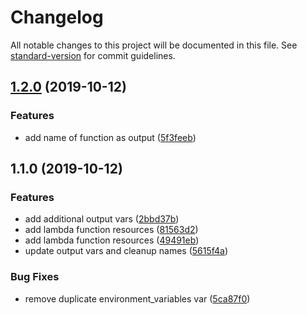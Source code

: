 # Changelog

All notable changes to this project will be documented in this file. See [standard-version](https://github.com/conventional-changelog/standard-version) for commit guidelines.

## [1.2.0](https://github.com/alexandermendes/tf-zipped-lambda/compare/v1.1.0...v1.2.0) (2019-10-12)


### Features

* add name of function as output ([5f3feeb](https://github.com/alexandermendes/tf-zipped-lambda/commit/5f3feeb26d64f67e21080eeb86e87150617a8348))

## 1.1.0 (2019-10-12)


### Features

* add additional output vars ([2bbd37b](https://github.com/alexandermendes/tf-zipped-lambda/commit/2bbd37b14ab98ed1d76ddc135c971f660a2b1212))
* add lambda function resources ([81563d2](https://github.com/alexandermendes/tf-zipped-lambda/commit/81563d2c431808ea1da66cfb3c11ebce7c1a511f))
* add lambda function resources ([49491eb](https://github.com/alexandermendes/tf-zipped-lambda/commit/49491ebfeeae8752203386d6aed760e043283b0b))
* update output vars and cleanup names ([5615f4a](https://github.com/alexandermendes/tf-zipped-lambda/commit/5615f4a39357dad648e689beec6e8630ca17770a))


### Bug Fixes

* remove duplicate environment_variables var ([5ca87f0](https://github.com/alexandermendes/tf-zipped-lambda/commit/5ca87f009db46f97e1e7476ba0e90dcdacf680cb))

